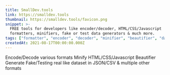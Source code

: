 ```yaml
---
title: SmallDev.tools
link: https://smalldev.tools
thumbnail: https://smalldev.tools/favicon.png
snippet: >-
  FREE tools for developers like encoder/decoder, HTML/CSS/Javascript
  formatters, minifiers, fake or test data generators & much more.
tags: ["formatter", "encoder", "decoder", "minifier", "beautifier", "dataset"]
createdAt: 2021-08-17T00:00:00.000Z
---
```

Encode/Decode various formats
Minify HTML/CSS/Javascript
Beautifier
Generate Fake/Testing real like dataset in JSON/CSV & multiple other formats